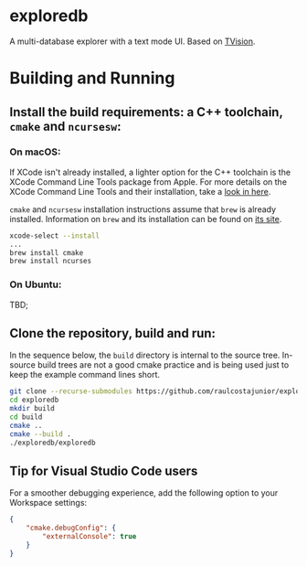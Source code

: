 # exploredb
A multi-database explorer with a text mode UI. Based on [TVision](https://github.com/magiblot/tvision).

# Building and Running


## Install the build requirements: a C++ toolchain, `cmake` and `ncursesw`:

### On macOS:

If XCode isn't already installed, a lighter option for the C++ toolchain is the XCode Command Line Tools package from Apple. For more details on the XCode Command Line Tools and their installation, take a [look in here](https://www.freecodecamp.org/news/install-xcode-command-line-tools/).

`cmake` and `ncursesw` installation instructions assume that `brew` is already installed. Information on `brew` and its installation can be found on [its site](https://brew.sh/). 

```sh
xcode-select --install
...
brew install cmake
brew install ncurses
```

### On Ubuntu:

TBD;

## Clone the repository, build and run: 

In the sequence below, the `build` directory is internal to the source tree. In-source build trees are not a good cmake practice and is being used just to keep the example command lines short.

```sh
git clone --recurse-submodules https://github.com/raulcostajunior/exploredb.git
cd exploredb
mkdir build
cd build
cmake ..
cmake --build .
./exploredb/exploredb
```

## Tip for Visual Studio Code users

For a smoother debugging experience, add the following option to your Workspace settings:

````json
{
    "cmake.debugConfig": {
        "externalConsole": true
    }
}
````
